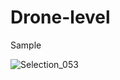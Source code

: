 # Drone-level

Sample

![Selection_053](https://user-images.githubusercontent.com/11484895/230341242-7a0341dc-83c4-4607-9b43-19ca1e09b659.png)
